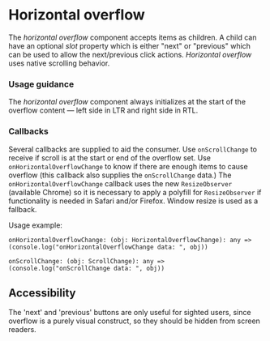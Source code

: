 # Horizontal overflow
The *horizontal overflow* component accepts items as children. A child can have an optional *slot* property which is either "next" or "previous" which can be used to allow the next/previous click actions. *Horizontal overflow* uses native scrolling behavior.

### Usage guidance
The *horizontal overflow* component always initializes at the start of the overflow content &mdash; left side in LTR and right side in RTL. 

### Callbacks
Several callbacks are supplied to aid the consumer. Use `onScrollChange` to receive if scroll is at the start or end of the overflow set. Use `onHorizontalOverflowChange` to know if there are enough items to cause overflow (this callback also supplies the `onScrollChange` data.) The `onHorizontalOverflowChange` callback uses the new `ResizeObserver` (available Chrome) so it is necessary to apply a polyfill for `ResizeObserver` if functionality is needed in Safari and/or Firefox. Window resize is used as a fallback.

Usage example:

`onHorizontalOverflowChange: (obj: HorizontalOverflowChange): any => (console.log("onHorizontalOverflowChange data: ", obj))`

`onScrollChange: (obj: ScrollChange): any => (console.log("onScrollChange data: ", obj))`

## Accessibility
The 'next' and 'previous' buttons are only useful for sighted users, since overflow is a purely visual construct, so they should be hidden from screen readers.